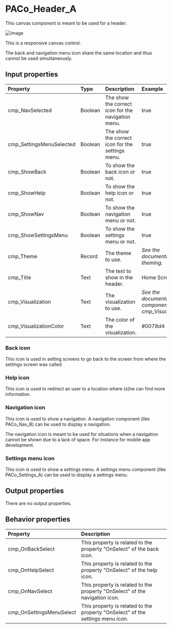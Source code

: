 # PACo_Header_A

This canvas component is meant to be used for a header.

![image](https://user-images.githubusercontent.com/35654198/235980443-494e8bc4-58d8-4bc5-b977-d6fde90822e7.png)

This is a responsive canvas control.

The back and navigation menu icon share the same location and thus cannot be used simultaneously.

## **Input properties**

| Property | Type | Description | Example |
| :--- | :--- | :--- | :--- |
| cmp_NavSelected | Boolean | The show the correct icon for the navigation menu. | true |
| cmp_SettingsMenuSelected | Boolean | The show the correct icon for the settings menu. | true |
| cmp_ShowBack | Boolean | To show the back icon or not. | true |
| cmp_ShowHelp | Boolean | To show the help icon or not. | true |
| cmp_ShowNav | Boolean | To show the navigation menu or not. | true |
| cmp_ShowSettingsMenu | Boolean | To show the settings menu or not. | true |
| cmp_Theme | Record | The theme to use. | *See the documention on theming.* |
| cmp_Title | Text | The text to show in the header. | Home Screen |
| cmp_Visualization | Text | The visualization to use. | *See the documention on the component cmp_Visualization_A.* |
| cmp_VisualizationColor | Text | The color of the visualization. | #0078d4 |

### Back icon
This icon is used in setting screens to go back to the screen from where the settings screen was called.

### Help icon
This icon is used to redirect an user to a location where (s)he can find more information.

### Navigation icon
This icon is used to show a navigation. A navigation component (like PACo_Nav_B) can be used to display a navigation.

The navigation icon is meant to be used for situations when a navigation cannot be shown due to a lack of space. For instance for mobile app development.

### Settings menu icon
This icon is used to show a settings menu. A settings menu component (like PACo_Settings_A) can be used to display a settings menu.

## **Output properties**

There are no output properties.

## **Behavior properties**

| Property | Description |
| :--- | :--- |
| cmp_OnBackSelect | This property is related to the property "OnSelect" of the back icon. |
| cmp_OnHelpSelect | This property is related to the property "OnSelect" of the help icon. |
| cmp_OnNavSelect | This property is related to the property "OnSelect" of the navigation icon. |
| cmp_OnSettingsMenuSelect | This property is related to the property "OnSelect" of the settings menu icon. |
